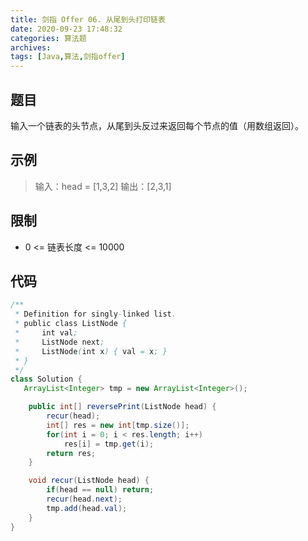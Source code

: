 ```yaml
---
title: 剑指 Offer 06. 从尾到头打印链表
date: 2020-09-23 17:48:32
categories: 算法题
archives:
tags: [Java,算法,剑指offer]
---
```


## 题目

输入一个链表的头节点，从尾到头反过来返回每个节点的值（用数组返回）。



## 示例

> 输入：head = [1,3,2]
> 输出：[2,3,1]

<!--more-->

## 限制

- 0 <= 链表长度 <= 10000



## 代码

```java
/**
 * Definition for singly-linked list.
 * public class ListNode {
 *     int val;
 *     ListNode next;
 *     ListNode(int x) { val = x; }
 * }
 */
class Solution {
   ArrayList<Integer> tmp = new ArrayList<Integer>();

    public int[] reversePrint(ListNode head) {
        recur(head);
        int[] res = new int[tmp.size()];
        for(int i = 0; i < res.length; i++)
            res[i] = tmp.get(i);
        return res;
    }

    void recur(ListNode head) {
        if(head == null) return;
        recur(head.next);
        tmp.add(head.val);
    }
}
```

